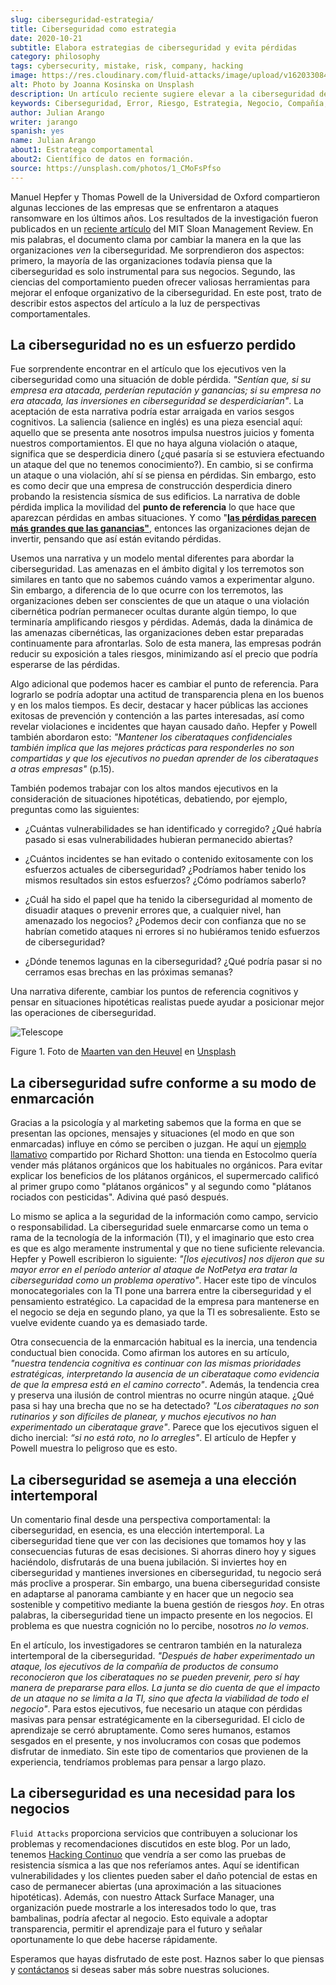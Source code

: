 ```yaml
---
slug: ciberseguridad-estrategia/
title: Ciberseguridad como estrategia
date: 2020-10-21
subtitle: Elabora estrategias de ciberseguridad y evita pérdidas
category: philosophy
tags: cybersecurity, mistake, risk, company, hacking
image: https://res.cloudinary.com/fluid-attacks/image/upload/v1620330844/blog/cybersecurity-strategy/cover_pxhwlz.webp
alt: Photo by Joanna Kosinska on Unsplash
description: Un artículo reciente sugiere elevar a la ciberseguridad de una incorporación operativa a una estratégica. Aquí discutimos algunas ideas de ese artículo.
keywords: Ciberseguridad, Error, Riesgo, Estrategia, Negocio, Compañía, Ethical Hacking, Pentesting
author: Julian Arango
writer: jarango
spanish: yes
name: Julian Arango
about1: Estratega comportamental
about2: Científico de datos en formación.
source: https://unsplash.com/photos/1_CMoFsPfso
---
```


Manuel Hepfer y Thomas Powell de la Universidad de Oxford compartieron
algunas lecciones de las empresas que se enfrentaron a ataques
ransomware en los últimos años. Los resultados de la investigación
fueron publicados en un [reciente
artículo](https://sloanreview.mit.edu/article/make-cybersecurity-a-strategic-asset/)
del MIT Sloan Management Review. En mis palabras, el documento clama por
cambiar la manera en la que las organizaciones *ven* la ciberseguridad.
Me sorprendieron dos aspectos: primero, la mayoría de las organizaciones
todavía piensa que la ciberseguridad es solo instrumental para sus
negocios. Segundo, las ciencias del comportamiento pueden ofrecer
valiosas herramientas para mejorar el enfoque organizativo de la
ciberseguridad. En este post, trato de describir estos aspectos del
artículo a la luz de perspectivas comportamentales.

## La ciberseguridad no es un esfuerzo perdido

Fue sorprendente encontrar en el artículo que los ejecutivos ven la
ciberseguridad como una situación de doble pérdida. *"Sentían que, si su
empresa era atacada, perderían reputación y ganancias; si su empresa no
era atacada, las inversiones en ciberseguridad se desperdiciarían"*. La
aceptación de esta narrativa podría estar arraigada en varios sesgos
cognitivos. La saliencia (salience en inglés) es una pieza esencial
aquí: aquello que se presenta ante nosotros impulsa nuestros juicios y
fomenta nuestros comportamientos. El que no haya alguna violación o
ataque, significa que se desperdicia dinero (¿qué pasaría si se
estuviera efectuando un ataque del que no tenemos conocimiento?). En
cambio, si se confirma un ataque o una violación, ahí sí se piensa en
pérdidas. Sin embargo, esto es como decir que una empresa de
construcción desperdicia dinero probando la resistencia sísmica de sus
edificios. La narrativa de doble pérdida implica la movilidad del
**punto de referencia** lo que hace que aparezcan pérdidas en ambas
situaciones. Y como "[**las pérdidas parecen más grandes que las
ganancias"**](https://www.uzh.ch/cmsssl/suz/dam/jcr:00000000-64a0-5b1c-0000-00003b7ec704/10.05-kahneman-tversky-79.pdf),
entonces las organizaciones dejan de invertir, pensando que así están
evitando pérdidas.

Usemos una narrativa y un modelo mental diferentes para abordar la
ciberseguridad. Las amenazas en el ámbito digital y los terremotos son
similares en tanto que no sabemos cuándo vamos a experimentar alguno.
Sin embargo, a diferencia de lo que ocurre con los terremotos, las
organizaciones deben ser conscientes de que un ataque o una violación
cibernética podrían permanecer ocultas durante algún tiempo, lo que
terminaría amplificando riesgos y pérdidas. Además, dada la dinámica de
las amenazas cibernéticas, las organizaciones deben estar preparadas
continuamente para afrontarlas. Solo de esta manera, las empresas podrán
reducir su exposición a tales riesgos, minimizando así el precio que
podría esperarse de las pérdidas.

Algo adicional que podemos hacer es cambiar el punto de referencia. Para
lograrlo se podría adoptar una actitud de transparencia plena en los
buenos y en los malos tiempos. Es decir, destacar y hacer públicas las
acciones exitosas de prevención y contención a las partes interesadas,
así como revelar violaciones e incidentes que hayan causado daño. Hepfer
y Powell también abordaron esto: *"Mantener los ciberataques
confidenciales también implica que las mejores prácticas para
responderles no son compartidas y que los ejecutivos no puedan aprender
de los ciberataques a otras empresas"* (p.15).

También podemos trabajar con los altos mandos ejecutivos en la
consideración de situaciones hipotéticas, debatiendo, por ejemplo,
preguntas como las siguientes:

- ¿Cuántas vulnerabilidades se han identificado y corregido? ¿Qué
  habría pasado si esas vulnerabilidades hubieran permanecido
  abiertas?

- ¿Cuántos incidentes se han evitado o contenido exitosamente con los
  esfuerzos actuales de ciberseguridad? ¿Podríamos haber tenido los
  mismos resultados sin estos esfuerzos? ¿Cómo podríamos saberlo?

- ¿Cuál ha sido el papel que ha tenido la ciberseguridad al momento de
  disuadir ataques o prevenir errores que, a cualquier nivel, han
  amenazado los negocios? ¿Podemos decir con confianza que no se
  habrían cometido ataques ni errores si no hubiéramos tenido
  esfuerzos de ciberseguridad?

- ¿Dónde tenemos lagunas en la ciberseguridad? ¿Qué podría pasar si no
  cerramos esas brechas en las próximas semanas?

Una narrativa diferente, cambiar los puntos de referencia cognitivos y
pensar en situaciones hipotéticas realistas puede ayudar a posicionar
mejor las operaciones de ciberseguridad.

<div class="imgblock">

![Telescope](https://res.cloudinary.com/fluid-attacks/image/upload/v1620330844/blog/cybersecurity-strategy/telescope_yqulie.webp)

<div class="title">

Figure 1. Foto de [Maarten van den
Heuvel](https://unsplash.com/@mvdheuvel?utm_source=unsplash&utm_medium=referral&utm_content=creditCopyText)
en [Unsplash](https://unsplash.com/s/photos/telescope?utm_source=unsplash&utm_medium=referral&utm_content=creditCopyText)

</div>

</div>

## La ciberseguridad sufre conforme a su modo de enmarcación

Gracias a la psicología y al marketing sabemos que la forma en que se
presentan las opciones, mensajes y situaciones (el modo en que son
enmarcadas) influye en cómo se perciben o juzgan. He aquí un [ejemplo
llamativo](https://twitter.com/rshotton/status/1175094564555825152?s=20)
compartido por Richard Shotton: una tienda en Estocolmo quería vender
más plátanos orgánicos que los habituales no orgánicos. Para evitar
explicar los beneficios de los plátanos orgánicos, el supermercado
calificó al primer grupo como "plátanos orgánicos" y al segundo como
"plátanos rociados con pesticidas". Adivina qué pasó después.

Lo mismo se aplica a la seguridad de la información como campo, servicio
o responsabilidad. La ciberseguridad suele enmarcarse como un tema o
rama de la tecnología de la información (TI), y el imaginario que esto
crea es que es algo meramente instrumental y que no tiene suficiente
relevancia. Hepfer y Powell escribieron lo siguiente: *"\[los
ejecutivos\] nos dijeron que su mayor error en el período anterior al
ataque de NotPetya era tratar la ciberseguridad como un problema
operativo"*. Hacer este tipo de vínculos monocategoriales con la TI pone
una barrera entre la ciberseguridad y el pensamiento estratégico. La
capacidad de la empresa para mantenerse en el negocio se deja en segundo
plano, ya que la TI es sobresaliente. Esto se vuelve evidente cuando ya
es demasiado tarde.

Otra consecuencia de la enmarcación habitual es la inercia, una
tendencia conductual bien conocida. Como afirman los autores en su
artículo, *"nuestra tendencia cognitiva es continuar con las mismas
prioridades estratégicas, interpretando la ausencia de un ciberataque
como evidencia de que la empresa está en el camino correcto"*. Además,
la tendencia crea y preserva una ilusión de control mientras no ocurre
ningún ataque. ¿Qué pasa si hay una brecha que no se ha detectado? *"Los
ciberataques no son rutinarios y son difíciles de planear, y muchos
ejecutivos no han experimentado un ciberataque grave"*. Parece que los
ejecutivos siguen el dicho inercial: *“si no está roto, no lo
arregles"*. El artículo de Hepfer y Powell muestra lo peligroso que es
esto.

## La ciberseguridad se asemeja a una elección intertemporal

Un comentario final desde una perspectiva comportamental: la
ciberseguridad, en esencia, es una elección intertemporal. La
ciberseguridad tiene que ver con las decisiones que tomamos hoy y las
consecuencias futuras de esas decisiones. Si ahorras dinero hoy y sigues
haciéndolo, disfrutarás de una buena jubilación. Si inviertes hoy en
ciberseguridad y mantienes inversiones en ciberseguridad, tu negocio
será más proclive a prosperar. Sin embargo, una buena ciberseguridad
consiste en adaptarse al panorama cambiante y en hacer que un negocio
sea sostenible y competitivo mediante la buena gestión de riesgos *hoy*.
En otras palabras, la ciberseguridad tiene un impacto presente en los
negocios. El problema es que nuestra cognición no lo percibe, nosotros
*no lo vemos*.

En el artículo, los investigadores se centraron también en la naturaleza
intertemporal de la ciberseguridad. *"Después de haber experimentado un
ataque, los ejecutivos de la compañía de productos de consumo
reconocieron que los ciberataques no se pueden prevenir, pero sí hay
manera de prepararse para ellos. La junta se dio cuenta de que el
impacto de un ataque no se limita a la TI, sino que afecta la viabilidad
de todo el negocio"*. Para estos ejecutivos, fue necesario un ataque con
pérdidas masivas para pensar estratégicamente en la ciberseguridad. El
ciclo de aprendizaje se cerró abruptamente. Como seres humanos, estamos
sesgados en el presente, y nos involucramos con cosas que podemos
disfrutar de inmediato. Sin este tipo de comentarios que provienen de la
experiencia, tendríamos problemas para pensar a largo plazo.

## La ciberseguridad es una necesidad para los negocios

`Fluid Attacks` proporciona servicios que contribuyen a solucionar los
problemas y recomendaciones discutidos en este blog. Por un lado,
tenemos [Hacking Continuo](../../services/continuous-hacking/) que
vendría a ser como las pruebas de resistencia sísmica a las que nos
referíamos antes. Aquí se identifican vulnerabilidades y los clientes
pueden saber el daño potencial de estas en caso de permanecer abiertas
(una aproximación a las situaciones hipotéticas). Además, con nuestro
Attack Surface Manager, una organización puede mostrarle a los
interesados todo lo que, tras bambalinas, podría afectar al negocio.
Esto equivale a adoptar transparencia, permitir el aprendizaje para el
futuro y señalar oportunamente lo que debe hacerse rápidamente.

Esperamos que hayas disfrutado de este post. Haznos saber lo que piensas
y [contáctanos](../../contact-us/) si deseas saber más sobre nuestras
soluciones.
